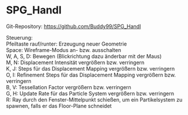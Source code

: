 # SPG_Handl  
Git-Repository: https://github.com/Buddy99/SPG_Handl  
  
Steuerung:  
Pfeiltaste rauf/runter: Erzeugung neuer Geometrie  
Space: Wireframe-Modus an- bzw. ausschalten  
W, A, S, D: Bewegen (Blickrichtung dazu änderbar mit der Maus)  
M, N: Displacement Intensität vergrößern bzw. verringern  
K, J: Steps für das Displacement Mapping vergrößern bzw. verringern  
O, I: Refinement Steps für das Displacement Mapping vergrößern bzw. verringern  
B, V: Tessellation Factor vergrößern bzw. verringern  
G, H: Update Rate für das Particle System vergrößern bzw. verringern  
R: Ray durch den Fenster-Mittelpunkt schießen, um ein Partikelsystem zu spawnen, falls er das Floor-Plane schneidet  